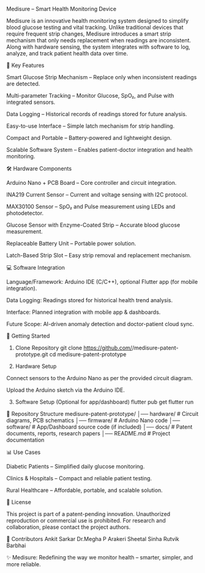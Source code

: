 Medisure – Smart Health Monitoring Device

Medisure is an innovative health monitoring system designed to simplify blood glucose testing and vital tracking. Unlike traditional devices that require frequent strip changes, Medisure introduces a smart strip mechanism that only needs replacement when readings are inconsistent. Along with hardware sensing, the system integrates with software to log, analyze, and track patient health data over time.

📌 Key Features

Smart Glucose Strip Mechanism – Replace only when inconsistent readings are detected.

Multi-parameter Tracking – Monitor Glucose, SpO₂, and Pulse with integrated sensors.

Data Logging – Historical records of readings stored for future analysis.

Easy-to-use Interface – Simple latch mechanism for strip handling.

Compact and Portable – Battery-powered and lightweight design.

Scalable Software System – Enables patient-doctor integration and health monitoring.

🛠️ Hardware Components

Arduino Nano + PCB Board – Core controller and circuit integration.

INA219 Current Sensor – Current and voltage sensing with I2C protocol.

MAX30100 Sensor – SpO₂ and Pulse measurement using LEDs and photodetector.

Glucose Sensor with Enzyme-Coated Strip – Accurate blood glucose measurement.

Replaceable Battery Unit – Portable power solution.

Latch-Based Strip Slot – Easy strip removal and replacement mechanism.

💻 Software Integration

Language/Framework: Arduino IDE (C/C++), optional Flutter app (for mobile integration).

Data Logging: Readings stored for historical health trend analysis.

Interface: Planned integration with mobile app & dashboards.

Future Scope: AI-driven anomaly detection and doctor-patient cloud sync.

🚀 Getting Started
1. Clone Repository
git clone https://github.com/<your-username>/medisure-patent-prototype.git
cd medisure-patent-prototype

2. Hardware Setup

Connect sensors to the Arduino Nano as per the provided circuit diagram.

Upload the Arduino sketch via the Arduino IDE.

3. Software Setup (Optional for app/dashboard)
flutter pub get
flutter run

📂 Repository Structure
medisure-patent-prototype/
│── hardware/          # Circuit diagrams, PCB schematics
│── firmware/          # Arduino Nano code
│── software/          # App/Dashboard source code (if included)
│── docs/              # Patent documents, reports, research papers
│── README.md          # Project documentation

📊 Use Cases

Diabetic Patients – Simplified daily glucose monitoring.

Clinics & Hospitals – Compact and reliable patient testing.

Rural Healthcare – Affordable, portable, and scalable solution.

📜 License

This project is part of a patent-pending innovation. Unauthorized reproduction or commercial use is prohibited. For research and collaboration, please contact the project authors.

👥 Contributors
Ankit Sarkar
Dr.Megha P Arakeri
Sheetal Sinha
Rutvik Barbhai

✨ Medisure: Redefining the way we monitor health – smarter, simpler, and more reliable.
